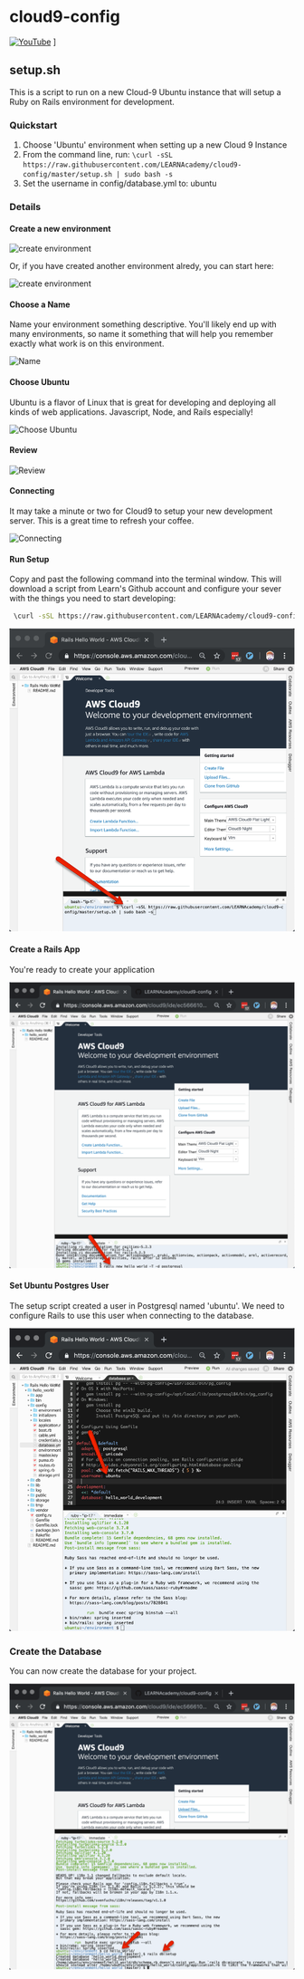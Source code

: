 # cloud9-config

[![YouTube](http://img.youtube.com/vi/w9lT4Sz5tNs/0.jpg)](https://www.youtube.com/watch?v=w9lT4Sz5tNs)
]

## setup.sh

This is a script to run on a new Cloud-9 Ubuntu instance that will setup a Ruby on Rails environment for development.

### Quickstart

1) Choose 'Ubuntu' environment when setting up a new Cloud 9 Instance
2) From the command line, run:
  ```\curl -sSL https://raw.githubusercontent.com/LEARNAcademy/cloud9-config/master/setup.sh | sudo bash -s```
3) Set the username in config/database.yml to: ubuntu

### Details

#### Create a new environment
![create environment](./assets/1-create-environment.png)

Or, if you have created another environment alredy, you can start here:

![create environment](./assets/1-b-create-environment.png)

#### Choose a Name
Name your environment something descriptive.  You'll likely end up with many environments, so name it something that will help you remember exactly what work is on this environment.

![Name](./assets/2-name.png)

#### Choose Ubuntu
Ubuntu is a flavor of Linux that is great for developing and deploying all kinds of web applications.  Javascript, Node, and Rails especially!

![Choose Ubuntu](./assets/3-choose-ubuntu.png)

#### Review

![Review](./assets/4-create-environment.png)

#### Connecting
It may take a minute or two for Cloud9 to setup your new development server.  This is a great time to refresh your coffee.

![Connecting](./assets/5-connecting.png)

#### Run Setup
Copy and past the following command into the terminal window.  This will download a script from Learn's Github account and configure your sever with the things you need to start developing:

```Bash
 \curl -sSL https://raw.githubusercontent.com/LEARNAcademy/cloud9-config/master/setup.sh | sudo bash -s
 ```

 ![Setup](./assets/6-run-script.png)

 #### Create a Rails App
 You're ready to create your application

 ![Create Rails App](./assets/7-hello-world.png)


 #### Set Ubuntu Postgres User
 The setup script created a user in Postgresql named 'ubuntu'.  We need to configure Rails to use this user when connecting to the database.

 ![Ubuntu Postgres User](./assets/8-ubuntu-user.png)

 ### Create the Database
 You can now create the database for your project.

 ![Create Database](./assets/9-db-setup.png)
